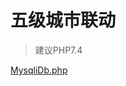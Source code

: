 五级城市联动
===============

> 建议PHP7.4

[MysqliDb.php](https://github.com/ThingEngineer/PHP-MySQLi-Database-Class)